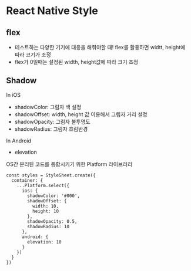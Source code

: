 # React Native Style

## flex

- 테스트하는 다양한 기기에 대응을 해줘야할 때! flex를 활용하면 widtt, height에 따라 코기가 조정
- flex가 0일때는 설정된 width, height값에 따라 크기 조정

## Shadow

In iOS

- shadowColor: 그림자 색 설정
- shadowOffset: width, height 값 이용해서 그림자 거리 설정
- shadowOpacity: 그림자 불투명도
- shadowRadius: 그림자 흐림반경

In Android

- elevation

OS간 분리된 코드를 통합시키기 위한 Platform 라이브러리

```tsx
const styles = StyleSheet.create({
  container: {
    ...Platform.select({
      ios: {
        shadowColor: '#000',
        shadowOffset: {
          width: 10,
          height: 10
        },
        shadowOpacity: 0.5,
        shadowRadius: 10
      },
      android: {
        elevation: 10
      }
    })
  }
})
```
